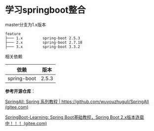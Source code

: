 # 学习springboot整合

master分支为1.x版本

````
feature
├─── 1.x         spring-boot 2.5.3
├─── 2.x         spring-boot 2.7.18
├─── 3.x         spring-boot 3.3.2
````

相关依赖

| 依赖          | 版本    |
|-------------|-------|
| spring-boot | 2.5.3 |

**参考开源仓库**：

[SpringAll: Spring 系列教程 | https://github.com/wuyouzhuguli/SpringAll (gitee.com)](https://gitee.com/yuhq_git/SpringAll?_from=gitee_search)

[SpringBoot-Learning: Spring Boot基础教程，Spring Boot 2.x版本连载中！！！ (gitee.com)](https://gitee.com/didispace/SpringBoot-Learning)